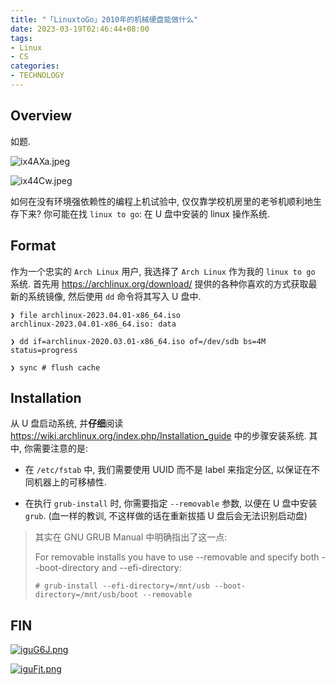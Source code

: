 ```yaml
---
title: "「LinuxtoGo」2010年的机械硬盘能做什么"
date: 2023-03-19T02:46:44+08:00
tags:
- Linux
- CS
categories:
- TECHNOLOGY
---
```



<!-- more -->

## Overview

如题.

![ix4AXa.jpeg](https://i.328888.xyz/2023/04/14/ix4AXa.jpeg)

![ix44Cw.jpeg](https://i.328888.xyz/2023/04/14/ix44Cw.jpeg)

如何在没有环境强依赖性的编程上机试验中, 仅仅靠学校机房里的老爷机顺利地生存下来? 你可能在找 `linux to go`: 在 U 盘中安装的 linux 操作系统.

## Format

作为一个忠实的 `Arch Linux` 用户, 我选择了 `Arch Linux` 作为我的 `linux to go` 系统. 首先用 https://archlinux.org/download/ 提供的各种你喜欢的方式获取最新的系统镜像, 然后使用 `dd` 命令将其写入 U 盘中.

```shell
❯ file archlinux-2023.04.01-x86_64.iso 
archlinux-2023.04.01-x86_64.iso: data

❯ dd if=archlinux-2020.03.01-x86_64.iso of=/dev/sdb bs=4M status=progress

❯ sync # flush cache
```

## Installation

从 U 盘启动系统, 并**仔细**阅读 https://wiki.archlinux.org/index.php/Installation_guide 中的步骤安装系统. 其中, 你需要注意的是:

- 在 `/etc/fstab` 中, 我们需要使用 UUID 而不是 label 来指定分区, 以保证在不同机器上的可移植性.

- 在执行 `grub-install` 时, 你需要指定 `--removable` 参数, 以便在 U 盘中安装 `grub`. (血一样的教训, 不这样做的话在重新拔插 U 盘后会无法识别启动盘)
  
> 其实在 GNU GRUB Manual 中明确指出了这一点:
> 
> For removable installs you have to use --removable and specify both --boot-directory and --efi-directory:
> 
> `# grub-install --efi-directory=/mnt/usb --boot-directory=/mnt/usb/boot --removable`

## FIN

[![iguG6J.png](https://i.328888.xyz/2023/04/13/iguG6J.png)](https://imgloc.com/i/iguG6J)

[![iguFjt.png](https://i.328888.xyz/2023/04/13/iguFjt.png)](https://imgloc.com/i/iguFjt)